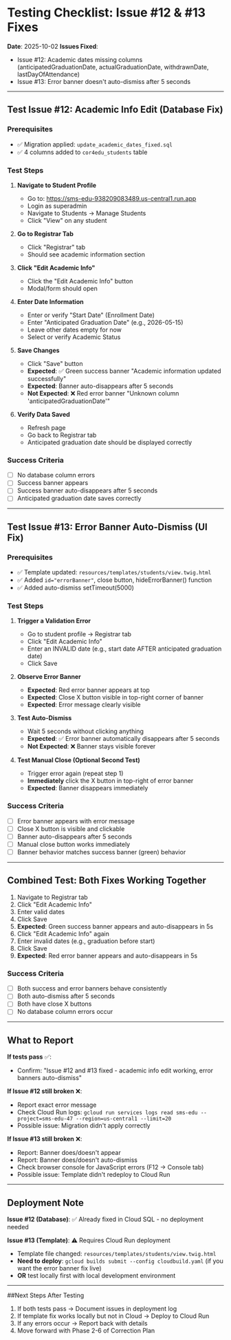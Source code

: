 # Testing Checklist: Issue #12 & #13 Fixes

**Date**: 2025-10-02
**Issues Fixed**:
- Issue #12: Academic dates missing columns (anticipatedGraduationDate, actualGraduationDate, withdrawnDate, lastDayOfAttendance)
- Issue #13: Error banner doesn't auto-dismiss after 5 seconds

---

## Test Issue #12: Academic Info Edit (Database Fix)

### Prerequisites
- ✅ Migration applied: `update_academic_dates_fixed.sql`
- ✅ 4 columns added to `cor4edu_students` table

### Test Steps

1. **Navigate to Student Profile**
   - Go to: https://sms-edu-938209083489.us-central1.run.app
   - Login as superadmin
   - Navigate to Students → Manage Students
   - Click "View" on any student

2. **Go to Registrar Tab**
   - Click "Registrar" tab
   - Should see academic information section

3. **Click "Edit Academic Info"**
   - Click the "Edit Academic Info" button
   - Modal/form should open

4. **Enter Date Information**
   - Enter or verify "Start Date" (Enrollment Date)
   - Enter "Anticipated Graduation Date" (e.g., 2026-05-15)
   - Leave other dates empty for now
   - Select or verify Academic Status

5. **Save Changes**
   - Click "Save" button
   - **Expected**: ✅ Green success banner "Academic information updated successfully"
   - **Expected**: Banner auto-disappears after 5 seconds
   - **Not Expected**: ❌ Red error banner "Unknown column 'anticipatedGraduationDate'"

6. **Verify Data Saved**
   - Refresh page
   - Go back to Registrar tab
   - Anticipated graduation date should be displayed correctly

### Success Criteria
- [ ] No database column errors
- [ ] Success banner appears
- [ ] Success banner auto-disappears after 5 seconds
- [ ] Anticipated graduation date saves correctly

---

## Test Issue #13: Error Banner Auto-Dismiss (UI Fix)

### Prerequisites
- ✅ Template updated: `resources/templates/students/view.twig.html`
- ✅ Added `id="errorBanner"`, close button, hideErrorBanner() function
- ✅ Added auto-dismiss setTimeout(5000)

### Test Steps

1. **Trigger a Validation Error**
   - Go to student profile → Registrar tab
   - Click "Edit Academic Info"
   - Enter an INVALID date (e.g., start date AFTER anticipated graduation date)
   - Click Save

2. **Observe Error Banner**
   - **Expected**: Red error banner appears at top
   - **Expected**: Close X button visible in top-right corner of banner
   - **Expected**: Error message clearly visible

3. **Test Auto-Dismiss**
   - Wait 5 seconds without clicking anything
   - **Expected**: ✅ Error banner automatically disappears after 5 seconds
   - **Not Expected**: ❌ Banner stays visible forever

4. **Test Manual Close (Optional Second Test)**
   - Trigger error again (repeat step 1)
   - **Immediately** click the X button in top-right of error banner
   - **Expected**: Banner disappears immediately

### Success Criteria
- [ ] Error banner appears with error message
- [ ] Close X button is visible and clickable
- [ ] Banner auto-disappears after 5 seconds
- [ ] Manual close button works immediately
- [ ] Banner behavior matches success banner (green) behavior

---

## Combined Test: Both Fixes Working Together

1. Navigate to Registrar tab
2. Click "Edit Academic Info"
3. Enter valid dates
4. Click Save
5. **Expected**: Green success banner appears and auto-disappears in 5s
6. Click "Edit Academic Info" again
7. Enter invalid dates (e.g., graduation before start)
8. Click Save
9. **Expected**: Red error banner appears and auto-disappears in 5s

### Success Criteria
- [ ] Both success and error banners behave consistently
- [ ] Both auto-dismiss after 5 seconds
- [ ] Both have close X buttons
- [ ] No database column errors occur

---

## What to Report

**If tests pass** ✅:
- Confirm: "Issue #12 and #13 fixed - academic info edit working, error banners auto-dismiss"

**If Issue #12 still broken** ❌:
- Report exact error message
- Check Cloud Run logs: `gcloud run services logs read sms-edu --project=sms-edu-47 --region=us-central1 --limit=20`
- Possible issue: Migration didn't apply correctly

**If Issue #13 still broken** ❌:
- Report: Banner does/doesn't appear
- Report: Banner does/doesn't auto-dismiss
- Check browser console for JavaScript errors (F12 → Console tab)
- Possible issue: Template didn't redeploy to Cloud Run

---

## Deployment Note

**Issue #12 (Database)**: ✅ Already fixed in Cloud SQL - no deployment needed

**Issue #13 (Template)**: ⚠️ Requires Cloud Run deployment
- Template file changed: `resources/templates/students/view.twig.html`
- **Need to deploy**: `gcloud builds submit --config cloudbuild.yaml` (if you want the error banner fix live)
- **OR** test locally first with local development environment

---

##Next Steps After Testing

1. If both tests pass → Document issues in deployment log
2. If template fix works locally but not in Cloud → Deploy to Cloud Run
3. If any errors occur → Report back with details
4. Move forward with Phase 2-6 of Correction Plan
